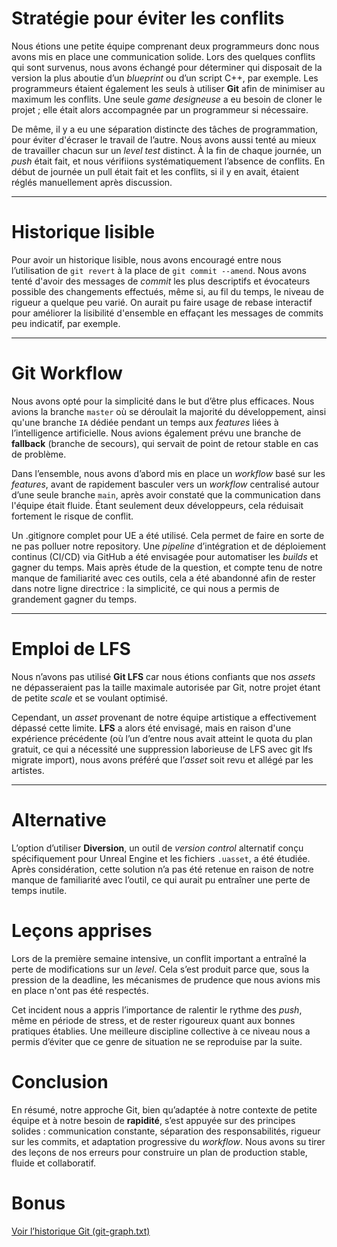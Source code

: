 # Stratégie pour éviter les conflits

Nous étions une petite équipe comprenant deux programmeurs donc nous avons mis en place une communication solide. Lors des quelques conflits qui sont survenus, nous avons échangé pour déterminer qui disposait de la version la plus aboutie d’un *blueprint* ou d’un script C++, par exemple. Les programmeurs étaient également les seuls à utiliser **Git** afin de minimiser au maximum les conflits. Une seule *game designeuse* a eu besoin de cloner le projet ; elle était alors accompagnée par un programmeur si nécessaire.

De même, il y a eu une séparation distincte des tâches de programmation, pour éviter d'écraser le travail de l’autre. Nous avons aussi tenté au mieux de travailler chacun sur un *level test* distinct. À la fin de chaque journée, un *push* était fait, et nous vérifiions systématiquement l’absence de conflits. En début de journée un pull était fait et les conflits, si il y en avait, étaient réglés manuellement après discussion.

---

# Historique lisible

Pour avoir un historique lisible, nous avons encouragé entre nous l’utilisation de `git revert` à la place de `git commit --amend`. Nous avons tenté d'avoir des messages de *commit* les plus descriptifs et évocateurs possible des changements effectués, même si, au fil du temps, le niveau de rigueur a quelque peu varié. On aurait pu faire usage de rebase interactif pour améliorer la lisibilité d'ensemble en effaçant les messages de commits peu indicatif, par exemple.

---

# Git Workflow

Nous avons opté pour la simplicité dans le but d’être plus efficaces. Nous avions la branche `master` où se déroulait la majorité du développement, ainsi qu'une branche `IA` dédiée pendant un temps aux *features* liées à l’intelligence artificielle. Nous avions également prévu une branche de **fallback** (branche de secours), qui servait de point de retour stable en cas de problème.

Dans l’ensemble, nous avons d’abord mis en place un *workflow* basé sur les *features*, avant de rapidement basculer vers un *workflow* centralisé autour d’une seule branche `main`, après avoir constaté que la communication dans l'équipe était fluide. Étant seulement deux développeurs, cela réduisait fortement le risque de conflit.

Un .gitignore complet pour UE a été utilisé. Cela permet de faire en sorte de ne pas polluer notre repository. Une *pipeline* d’intégration et de déploiement continus (CI/CD) via GitHub a été envisagée pour automatiser les *builds* et gagner du temps. Mais après étude de la question, et compte tenu de notre manque de familiarité avec ces outils, cela a été abandonné afin de rester dans notre ligne directrice : la simplicité, ce qui nous a permis de grandement gagner du temps.

---

# Emploi de LFS

Nous n’avons pas utilisé **Git LFS** car nous étions confiants que nos *assets* ne dépasseraient pas la taille maximale autorisée par Git, notre projet étant de petite *scale* et se voulant optimisé.

Cependant, un *asset* provenant de notre équipe artistique a effectivement dépassé cette limite. **LFS** a alors été envisagé, mais en raison d'une expérience précédente (où l’un d’entre nous avait atteint le quota du plan gratuit, ce qui a nécessité une suppression laborieuse de LFS avec git lfs migrate import), nous avons préféré que l’*asset* soit revu et allégé par les artistes.

---

# Alternative

L’option d’utiliser **Diversion**, un outil de *version control* alternatif conçu spécifiquement pour Unreal Engine et les fichiers `.uasset`, a été étudiée. Après considération, cette solution n’a pas été retenue en raison de notre manque de familiarité avec l’outil, ce qui aurait pu entraîner une perte de temps inutile.

# Leçons apprises

Lors de la première semaine intensive, un conflit important a entraîné la perte de modifications sur un *level*. Cela s’est produit parce que, sous la pression de la deadline, les mécanismes de prudence que nous avions mis en place n'ont pas été respectés.

Cet incident nous a appris l’importance de ralentir le rythme des *push*, même en période de stress, et de rester rigoureux quant aux bonnes pratiques établies. Une meilleure discipline collective à ce niveau nous a permis d’éviter que ce genre de situation ne se reproduise par la suite.

# Conclusion

En résumé, notre approche Git, bien qu’adaptée à notre contexte de petite équipe et à notre besoin de **rapidité**, s’est appuyée sur des principes solides : communication constante, séparation des responsabilités, rigueur sur les commits, et adaptation progressive du *workflow*. Nous avons su tirer des leçons de nos erreurs pour construire un plan de production stable, fluide et collaboratif.

# Bonus

[Voir l’historique Git (git-graph.txt)](./git-graph.txt)
